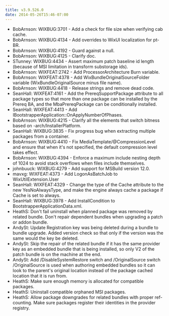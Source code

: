 ```yaml
---
title: v3.9.526.0
date: 2014-05-26T15:46-07:00
---
```

* BobArnson: WIXBUG:3701 - Add a check for file size when verifying cab cache.
* BobArnson: WIXBUG:4134 - Add <UI> overrides to WixUI localization for pt-BR.
* BobArnson: WIXBUG:4192 - Guard against a null.
* BobArnson: WIXBUG:4125 - Clarify doc.
* STunney: WIXBUG:4434 - Assert maximum patch baseline id length (because of MSI limitation in transform substorage ids).
* BobArnson: WIXFEAT:2742 - Add ProcessorArchitecture Burn variable.
* BobArnson: WIXFEAT:4378 - Add WixBundleOriginalSourceFolder variable (WixBundleOriginalSource minus file name).
* BobArnson: WIXBUG:4418 - Release strings and remove dead code.
* SeanHall: WIXFEAT:4161 - Add the PrereqSupportPackage attribute to all package types so that more than one package can be installed by the Prereq BA, and the MbaPrereqPackage can be conditionally installed.
* SeanHall: WIXFEAT:4413 - Add IBootstrapperApplication::OnApplyNumberOfPhases.
* BobArnson: WIXBUG:4215 - Clarify all the elements that switch bitness based on -arch/InstallerPlatform.
* SeanHall: WIXBUG:3835 - Fix progress bug when extracting multiple packages from a container.
* BobArnson: WIXBUG:4410 - Fix MediaTemplate/@CompressionLevel and ensure that when it's not specified, the default compression level takes effect.
* BobArnson: WIXBUG:4394 - Enforce a maximum include nesting depth of 1024 to avoid stack overflows when files include themselves.
* johnbuuck: WIXBUG:4279 - Add support for MSBuild version 12.0.
* mavxg: WIXFEAT:4373 - Add LogonAsBatchJob to WixUtilExtension.User
* SeanHall: WIXFEAT:4329 - Change the type of the Cache attribute to the new YesNoAlwaysType, and make the engine always cache a package if Cache is set to always.
* SeanHall: WIXBUG:3978 - Add InstallCondition to BootstrapperApplicationData.xml.
* HeathS: Don't fail uninstall when planned package was removed by related bundle. Don't repair dependent bundles when upgrading a patch or addon bundle.
* AndySt: Update Registration key was being deleted during a bundle to bundle upgrade. Added version check so that only if the version was the same would the key be deleted.
* AndySt: Skip the repair of the related bundle if it has the same provider key as an embedded bundle that is being installed, so only V2 of the patch bundle is on the machine at the end.
* AndySt: Add /DisableSystemRestore switch and /OriginalSource switch /OriginalSource is used when authoring embedded bundles so it can look to the parent's original location instead of the package cached location that it is run from.
* HeathS: Make sure enough memory is allocated for compatible packages.
* HeathS: Uninstall compatible orphaned MSI packages.
* HeathS: Allow package downgrades for related bundles with proper ref-counting. Make sure packages register their identities in the provider registry.